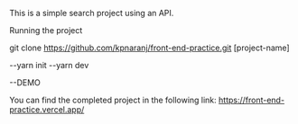 This is a simple search project using an API. 

Running the project 

git clone https://github.com/kpnaranj/front-end-practice.git [project-name]

--yarn init 
--yarn dev

--DEMO

You can find the completed project in the following link: https://front-end-practice.vercel.app/